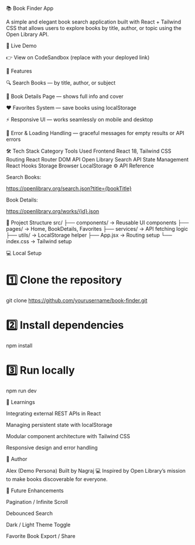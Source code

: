📚 Book Finder App

A simple and elegant book search application built with React + Tailwind CSS that allows users to explore books by title, author, or topic using the Open Library API.

🚀 Live Demo

👉 View on CodeSandbox
 (replace with your deployed link)

🧠 Features

🔍 Search Books — by title, author, or subject

📖 Book Details Page — shows full info and cover

❤️ Favorites System — save books using localStorage

⚡ Responsive UI — works seamlessly on mobile and desktop

💬 Error & Loading Handling — graceful messages for empty results or API errors

🛠️ Tech Stack
Category	Tools Used
Frontend	React 18, Tailwind CSS
Routing	React Router DOM
API	Open Library Search API
State Management	React Hooks
Storage	Browser LocalStorage
⚙️ API Reference

Search Books:

https://openlibrary.org/search.json?title={bookTitle}


Book Details:

https://openlibrary.org/works/{id}.json

🧩 Project Structure
src/
 ├── components/ → Reusable UI components
 ├── pages/ → Home, BookDetails, Favorites
 ├── services/ → API fetching logic
 ├── utils/ → LocalStorage helper
 ├── App.jsx → Routing setup
 └── index.css → Tailwind setup

💻 Local Setup
# 1️⃣ Clone the repository
git clone https://github.com/yourusername/book-finder.git

# 2️⃣ Install dependencies
npm install

# 3️⃣ Run locally
npm run dev

🧠 Learnings

Integrating external REST APIs in React

Managing persistent state with localStorage

Modular component architecture with Tailwind CSS

Responsive design and error handling

👤 Author

Alex (Demo Persona)
Built by Nagraj 💻
Inspired by Open Library’s mission to make books discoverable for everyone.

🌟 Future Enhancements

Pagination / Infinite Scroll

Debounced Search

Dark / Light Theme Toggle

Favorite Book Export / Share